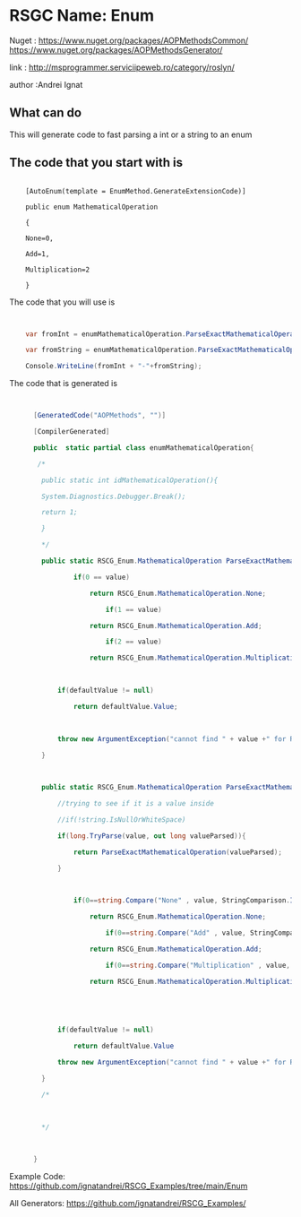 # RSGC Name: Enum

Nuget :
    https://www.nuget.org/packages/AOPMethodsCommon/
    https://www.nuget.org/packages/AOPMethodsGenerator/


link : http://msprogrammer.serviciipeweb.ro/category/roslyn/ 


author :Andrei Ignat


## What can do

This will generate code to fast parsing a int or a string to an enum

## The code that you start with is 

```

    [AutoEnum(template = EnumMethod.GenerateExtensionCode)]

    public enum MathematicalOperation

    {

    None=0,

    Add=1,

    Multiplication=2

    }
```

The code that you will use is

```csharp


    var fromInt = enumMathematicalOperation.ParseExactMathematicalOperation(1);

    var fromString = enumMathematicalOperation.ParseExactMathematicalOperation("add");

    Console.WriteLine(fromInt + "-"+fromString);

```

The code that is generated is
```csharp


      [GeneratedCode("AOPMethods", "")] 

      [CompilerGenerated]

      public  static partial class enumMathematicalOperation{ 

       /*

        public static int idMathematicalOperation(){

        System.Diagnostics.Debugger.Break();

        return 1;

        }

        */

        public static RSCG_Enum.MathematicalOperation ParseExactMathematicalOperation(this long value, RSCG_Enum.MathematicalOperation? defaultValue = null){

                if(0 == value)

                    return RSCG_Enum.MathematicalOperation.None;

                        if(1 == value)

                    return RSCG_Enum.MathematicalOperation.Add;

                        if(2 == value)

                    return RSCG_Enum.MathematicalOperation.Multiplication;

            

            if(defaultValue != null)

                return defaultValue.Value;

    

            throw new ArgumentException("cannot find " + value +" for RSCG_Enum.MathematicalOperation  ");

        }

       

        public static RSCG_Enum.MathematicalOperation ParseExactMathematicalOperation(this string value, RSCG_Enum.MathematicalOperation? defaultValue = null){

            //trying to see if it is a value inside

            //if(!string.IsNullOrWhiteSpace)

            if(long.TryParse(value, out long valueParsed)){

                return ParseExactMathematicalOperation(valueParsed);

            }

    

                if(0==string.Compare("None" , value, StringComparison.InvariantCultureIgnoreCase))

                    return RSCG_Enum.MathematicalOperation.None;

                        if(0==string.Compare("Add" , value, StringComparison.InvariantCultureIgnoreCase))

                    return RSCG_Enum.MathematicalOperation.Add;

                        if(0==string.Compare("Multiplication" , value, StringComparison.InvariantCultureIgnoreCase))

                    return RSCG_Enum.MathematicalOperation.Multiplication;

            

    

            if(defaultValue != null)

                return defaultValue.Value

            throw new ArgumentException("cannot find " + value +" for RSCG_Enum.MathematicalOperation  ");

        }

        /*

        

        */

        

      }

```


Example Code: <a href="https://github.com/ignatandrei/RSCG_Examples/tree/main/Enum" rel="noopener" target="_blank">https://github.com/ignatandrei/RSCG_Examples/tree/main/Enum</a>

All Generators: <a href="https://github.com/ignatandrei/RSCG_Examples/">https://github.com/ignatandrei/RSCG_Examples/</a>
